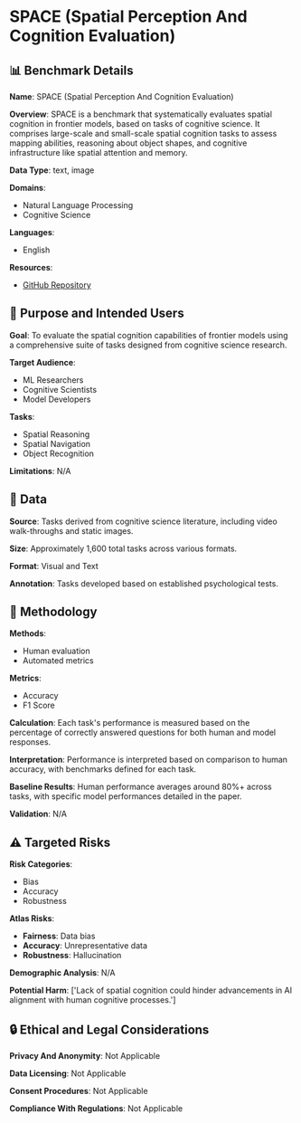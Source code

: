 # SPACE (Spatial Perception And Cognition Evaluation)

## 📊 Benchmark Details

**Name**: SPACE (Spatial Perception And Cognition Evaluation)

**Overview**: SPACE is a benchmark that systematically evaluates spatial cognition in frontier models, based on tasks of cognitive science. It comprises large-scale and small-scale spatial cognition tasks to assess mapping abilities, reasoning about object shapes, and cognitive infrastructure like spatial attention and memory.

**Data Type**: text, image

**Domains**:
- Natural Language Processing
- Cognitive Science

**Languages**:
- English

**Resources**:
- [GitHub Repository](https://github.com/apple/ml-space-benchmark)

## 🎯 Purpose and Intended Users

**Goal**: To evaluate the spatial cognition capabilities of frontier models using a comprehensive suite of tasks designed from cognitive science research.

**Target Audience**:
- ML Researchers
- Cognitive Scientists
- Model Developers

**Tasks**:
- Spatial Reasoning
- Spatial Navigation
- Object Recognition

**Limitations**: N/A

## 💾 Data

**Source**: Tasks derived from cognitive science literature, including video walk-throughs and static images.

**Size**: Approximately 1,600 total tasks across various formats.

**Format**: Visual and Text

**Annotation**: Tasks developed based on established psychological tests.

## 🔬 Methodology

**Methods**:
- Human evaluation
- Automated metrics

**Metrics**:
- Accuracy
- F1 Score

**Calculation**: Each task's performance is measured based on the percentage of correctly answered questions for both human and model responses.

**Interpretation**: Performance is interpreted based on comparison to human accuracy, with benchmarks defined for each task.

**Baseline Results**: Human performance averages around 80%+ across tasks, with specific model performances detailed in the paper.

**Validation**: N/A

## ⚠️ Targeted Risks

**Risk Categories**:
- Bias
- Accuracy
- Robustness

**Atlas Risks**:
- **Fairness**: Data bias
- **Accuracy**: Unrepresentative data
- **Robustness**: Hallucination

**Demographic Analysis**: N/A

**Potential Harm**: ['Lack of spatial cognition could hinder advancements in AI alignment with human cognitive processes.']

## 🔒 Ethical and Legal Considerations

**Privacy And Anonymity**: Not Applicable

**Data Licensing**: Not Applicable

**Consent Procedures**: Not Applicable

**Compliance With Regulations**: Not Applicable
